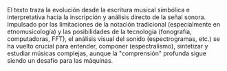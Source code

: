 El texto traza la evolución desde la escritura musical simbólica e interpretativa hacia la inscripción y análisis directo de la señal sonora. Impulsado por las limitaciones de la notación tradicional (especialmente en etnomusicología) y las posibilidades de la tecnología (fonografía, computadoras, FFT), el análisis visual del sonido (espectrogramas, etc.) se ha vuelto crucial para entender, componer (espectralismo), sintetizar y estudiar músicas complejas, aunque la "comprensión" profunda sigue siendo un desafío para las máquinas.